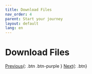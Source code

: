 ```yaml
---
title: Download Files
nav_order: 4
parent: Start your journey
layout: default
lang: en
---
```


#  Download Files


[Previous]({{site.url}}/get-started/clone-repo.html){: .btn .btn-purple }
[Next]({{site.url}}/get-started){: .btn}